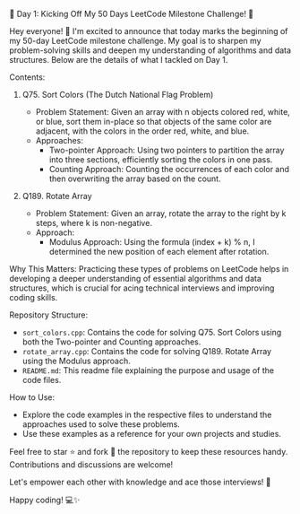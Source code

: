 🌟 Day 1: Kicking Off My 50 Days LeetCode Milestone Challenge! 🚀

Hey everyone! 👋 I'm excited to announce that today marks the beginning of my 50-day LeetCode milestone challenge. My goal is to sharpen my problem-solving skills and deepen my understanding of algorithms and data structures. Below are the details of what I tackled on Day 1.

Contents:
1. Q75. Sort Colors (The Dutch National Flag Problem)
    - Problem Statement: Given an array with n objects colored red, white, or blue, sort them in-place so that objects of the same color are adjacent, with the colors in the order red, white, and blue.
    - Approaches:
        - Two-pointer Approach: Using two pointers to partition the array into three sections, efficiently sorting the colors in one pass.
        - Counting Approach: Counting the occurrences of each color and then overwriting the array based on the count.
      
2. Q189. Rotate Array
    - Problem Statement: Given an array, rotate the array to the right by k steps, where k is non-negative.
    - Approach:
        - Modulus Approach: Using the formula (index + k) % n, I determined the new position of each element after rotation.

Why This Matters:
Practicing these types of problems on LeetCode helps in developing a deeper understanding of essential algorithms and data structures, which is crucial for acing technical interviews and improving coding skills.

Repository Structure:
- `sort_colors.cpp`: Contains the code for solving Q75. Sort Colors using both the Two-pointer and Counting approaches.
- `rotate_array.cpp`: Contains the code for solving Q189. Rotate Array using the Modulus approach.
- `README.md`: This readme file explaining the purpose and usage of the code files.

How to Use:
- Explore the code examples in the respective files to understand the approaches used to solve these problems.
- Use these examples as a reference for your own projects and studies.


Feel free to star ⭐️ and fork 🍴 the repository to keep these resources handy. Contributions and discussions are welcome!

Let's empower each other with knowledge and ace those interviews! 💪

Happy coding! 💻✨
